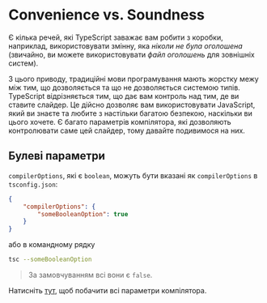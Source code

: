 # Convenience vs. Soundness

Є кілька речей, які TypeScript заважає вам робити з коробки, наприклад, використовувати змінну, яка *ніколи не була оголошена* (звичайно, ви можете використовувати *файл оголошень* для зовнішніх систем).

З цього приводу, традиційні мови програмування мають жорстку межу між тим, що дозволяється та що не дозволяється системою типів. TypeScript відрізняється тим, що дає вам контроль над тим, де ви ставите слайдер. Це дійсно дозволяє вам використовувати JavaScript, який ви знаєте та любите з настільки багатою безпекою, наскільки ви цього хочете. Є багато параметрів компілятора, які дозволяють контролювати саме цей слайдер, тому давайте подивимося на них.

## Булеві параметри

`compilerOptions`, які є `boolean`, можуть бути вказані як `compilerOptions` в `tsconfig.json`:

```json
{
    "compilerOptions": {
        "someBooleanOption": true
    }
}
```

або в командному рядку

```sh
tsc --someBooleanOption
```

> За замовчуванням всі вони є `false`.

Натисніть [тут](https://www.typescriptlang.org/docs/handbook/compiler-options.html), щоб побачити всі параметри компілятора.